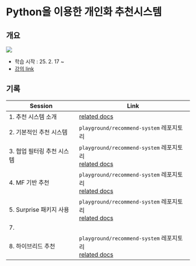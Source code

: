 # Python을 이용한 개인화 추천시스템

## 개요
![](https://i.imgur.com/wmDdcXY.png)

- 학습 시작 : 25. 2. 17 ~
- [강의 link](https://www.inflearn.com/course/%ED%8C%8C%EC%9D%B4%EC%8D%AC-%EA%B0%9C%EC%9D%B8%ED%99%94-%EC%B6%94%EC%B2%9C%EC%8B%9C%EC%8A%A4%ED%85%9C)

## 기록
| **Session**        | **Link**                                                                                       |
| ------------------ | ---------------------------------------------------------------------------------------------- |
| 1. 추천 시스템 소개       | [related docs](./recommend-system-with-python/note1.md)                                        |
| 2. 기본적인 추천 시스템     | `playground/recommend-system` 레포지토리                                                            |
| 3. 협업 필터링 추천 시스템   | `playground/recommend-system` 레포지토리<br>[related docs](./recommend-system-with-python/note2.md) |
| 4. MF 기반 추천        | `playground/recommend-system` 레포지토리<br>[related docs](./recommend-system-with-python/note3.md) |
| 5. Surprise 패키지 사용 | `playground/recommend-system` 레포지토리<br>[related docs](./recommend-system-with-python/note4.md) |
| 7.                 |                                                                                                |
| 8. 하이브리드 추천        | `playground/recommend-system` 레포지토리<br>[related docs](./recommend-system-with-python/note5.md) |
